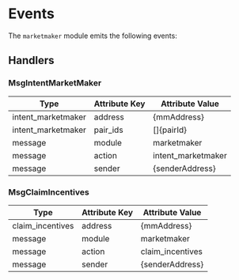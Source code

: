 <!-- order: 6 -->

# Events

The `marketmaker` module emits the following events:

## Handlers

### MsgIntentMarketMaker

| Type               | Attribute Key | Attribute Value    |
|--------------------|---------------|--------------------|
| intent_marketmaker | address       | {mmAddress}        |
| intent_marketmaker | pair_ids      | []{pairId}         |
| message            | module        | marketmaker        |
| message            | action        | intent_marketmaker |
| message            | sender        | {senderAddress}    |

### MsgClaimIncentives

| Type             | Attribute Key | Attribute Value  |
|------------------|---------------|------------------|
| claim_incentives | address       | {mmAddress}      |
| message          | module        | marketmaker      |
| message          | action        | claim_incentives |
| message          | sender        | {senderAddress}  |